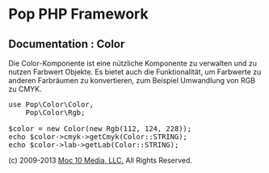 Pop PHP Framework
=================

Documentation : Color
---------------------

Die Color-Komponente ist eine nützliche Komponente zu verwalten und zu nutzen Farbwert Objekte. Es bietet auch die Funktionalität, um Farbwerte zu anderen Farbräumen zu konvertieren, zum Beispiel Umwandlung von RGB zu CMYK.

<pre>
use Pop\Color\Color,
    Pop\Color\Rgb;

$color = new Color(new Rgb(112, 124, 228));
echo $color->cmyk->getCmyk(Color::STRING);
echo $color->lab->getLab(Color::STRING);
</pre>

(c) 2009-2013 [Moc 10 Media, LLC.](http://www.moc10media.com) All Rights Reserved.
